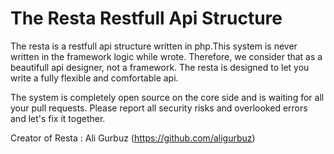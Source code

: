 
# The Resta Restfull Api Structure

The resta is a restfull api structure written in php.This system is never written in the framework logic while wrote. 
Therefore, we consider that as a beautifull api designer, not a framework. The resta is designed to let you write a fully flexible and comfortable api.

The system is completely open source on the core side and is waiting for all your pull requests. 
Please report all security risks and overlooked errors and let's fix it together.


Creator of Resta : Ali Gurbuz (https://github.com/aligurbuz)